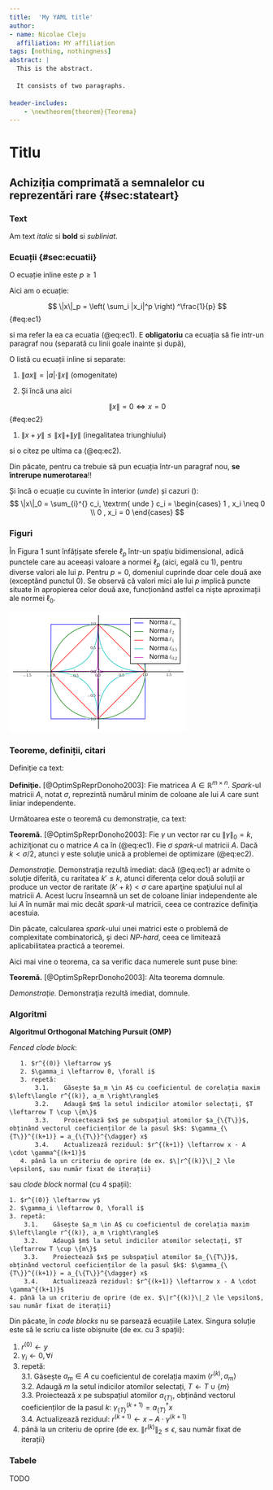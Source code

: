```yaml
---
title:  'My YAML title'
author:
- name: Nicolae Cleju
  affiliation: MY affiliation
tags: [nothing, nothingness]
abstract: |
  This is the abstract.

  It consists of two paragraphs.

header-includes:
    - \newtheorem{theorem}{Teorema}
---
```


# Titlu

## Achiziția comprimată a semnalelor cu reprezentări rare {#sec:stateart}

### Text

Am text *italic* si **bold** si _subliniat_. 

### Ecuații {#sec:ecuatii}


O ecuație inline este $p \geq 1$

Aici am o ecuație:

$$
 \|x\|_p = \left( \sum_i |x_i|^p \right) ^\frac{1}{p}
$$ {#eq:ec1}

si ma refer la ea ca ecuatia (@eq:ec1). E **obligatoriu** ca ecuația să fie
intr-un paragraf nou (separată cu linii goale inainte și după),

O listă cu ecuații inline si separate:

1.  $\|ax\| = |a| \cdot \|x\|$ (omogenitate)

1.  Și încă una aici 

$$\|x\| = 0 \iff x=0$$ {#eq:ec2}

1.  $\|x + y\| \leq \|x\| + \|y\|$ (inegalitatea triunghiului)

si o citez pe ultima ca (@eq:ec2).

Din păcate, pentru ca trebuie să pun ecuația într-un paragraf nou, **se întrerupe
numerotarea**!!

Și încă o ecuație cu cuvinte în interior (_unde_) și cazuri ():
$$
 \|x\|_0 = \sum_{i}^{} c_i, \textrm{ unde } c_i = \begin{cases} 1 , x_i \neq 0 \\ 0 , x_i = 0 \end{cases} 
$$

### Figuri

În Figura 1 sunt înfățișate sferele $\ell_p$ într-un spațiu bidimensional, adică punctele care au aceeași valoare a 
normei $\ell_p$ (aici, egală cu 1), pentru diverse valori ale lui $p$. Pentru $p = 0$, domeniul cuprinde doar cele două axe
(exceptând punctul 0). Se observă că valori mici ale lui $p$ implică puncte situate în apropierea celor două axe, funcționând astfel 
ca niște aproximații ale normei $\ell_0$. 

![Figura 1 - Punctele dintr-un plan care au norma $\ell_p$ egală cu 1](lpnorms.png "Optional title")

### Teoreme, definiții, citari

Definiție ca text:

**Definiţie.** [@OptimSpReprDonoho2003]: Fie matricea 
$A \in \mathbb{R}^{m \times n}$. *Spark*-ul matricii $A$, notat $\sigma$,
reprezintă numărul minim de coloane ale lui $A$ care sunt liniar independente.

Următoarea este o teoremă cu demonstrație, ca text:

**Teoremă.** [@OptimSpReprDonoho2003]: Fie $\gamma$ un vector rar cu 
$\|\gamma\|_0 = k$, achiziţionat cu o matrice $A$ ca în (@eq:ec1).
Fie $\sigma$ *spark*-ul matricii $A$. Dacă $k < \sigma / 2$, atunci $\gamma$
este soluţie unică a problemei de optimizare (@eq:ec2).

_Demonstraţie._ Demonstraţia rezultă imediat: dacă (@eq:ec1)
ar admite o soluţie diferită, cu raritatea $k' \leq k$, atunci diferenţa
celor două soluţii ar produce un vector de raritate $(k'+k) < \sigma$ care 
aparţine spaţiului nul al matricii $A$. Acest lucru înseamnă un set de coloane
liniar independente ale lui $A$ în număr mai mic decât *spark*-ul matricii, 
ceea ce contrazice definiţia acestuia.

Din păcate, calcularea *spark*-ului unei matrici este o problemă de complexitate
combinatorică, şi deci *NP-hard*, ceea ce limitează aplicabilitatea practică
a teoremei.

Aici mai vine o teorema, ca sa verific daca numerele sunt puse bine:

**Teoremă.** [@OptimSpReprDonoho2003]: Alta teorema domnule.

_Demonstraţie._ Demonstraţia rezultă imediat, domnule.


### Algoritmi

**Algoritmul Orthogonal Matching Pursuit (OMP)**

*Fenced clode block*:

~~~~~~
   1. $r^{(0)} \leftarrow y$
   2. $\gamma_i \leftarrow 0, \forall i$
   3. repetă:  
       3.1.    Găsește $a_m \in A$ cu coeficientul de corelația maxim $\left\langle r^{(k)}, a_m \right\rangle$  
       3.2.    Adaugă $m$ la setul indicilor atomilor selectați, $T \leftarrow T \cup \{m\}$  
       3.3.    Proiectează $x$ pe subspațiul atomilor $a_{\{T\}}$, obținând vectorul coeficienților de la pasul $k$: $\gamma_{\{T\}}^{(k+1)} = a_{\{T\}}^{\dagger} x$  
       3.4.    Actualizează reziduul: $r^{(k+1)} \leftarrow x - A \cdot \gamma^{(k+1)}$
   4. până la un criteriu de oprire (de ex. $\|r^{(k)}\|_2 \le \epsilon$, sau număr fixat de iterații}  
~~~~~~

sau *clode block* normal (cu 4 spații):

    1. $r^{(0)} \leftarrow y$
    2. $\gamma_i \leftarrow 0, \forall i$
    3. repetă:  
        3.1.    Găsește $a_m \in A$ cu coeficientul de corelația maxim $\left\langle r^{(k)}, a_m \right\rangle$  
        3.2.    Adaugă $m$ la setul indicilor atomilor selectați, $T \leftarrow T \cup \{m\}$  
        3.3.    Proiectează $x$ pe subspațiul atomilor $a_{\{T\}}$, obținând vectorul coeficienților de la pasul $k$: $\gamma_{\{T\}}^{(k+1)} = a_{\{T\}}^{\dagger} x$  
        3.4.    Actualizează reziduul: $r^{(k+1)} \leftarrow x - A \cdot \gamma^{(k+1)}$
    4. până la un criteriu de oprire (de ex. $\|r^{(k)}\|_2 \le \epsilon$, sau număr fixat de iterații}  


Din păcate, în *code blocks* nu se parsează ecuațiile Latex. Singura soluție 
este să le scriu ca liste obișnuite (de ex. cu 3 spații):

   1. $r^{(0)} \leftarrow y$
   2. $\gamma_i \leftarrow 0, \forall i$
   3. repetă:  
       3.1.    Găsește $a_m \in A$ cu coeficientul de corelația maxim $\left\langle r^{(k)}, a_m \right\rangle$  
       3.2.    Adaugă $m$ la setul indicilor atomilor selectați, $T \leftarrow T \cup \{m\}$  
       3.3.    Proiectează $x$ pe subspațiul atomilor $a_{\{T\}}$, obținând vectorul coeficienților de la pasul $k$: $\gamma_{\{T\}}^{(k+1)} = a_{\{T\}}^{\dagger} x$  
       3.4.    Actualizează reziduul: $r^{(k+1)} \leftarrow x - A \cdot \gamma^{(k+1)}$
   4. până la un criteriu de oprire (de ex. $\|r^{(k)}\|_2 \le \epsilon$, sau număr fixat de iterații}  

### Tabele

TODO
